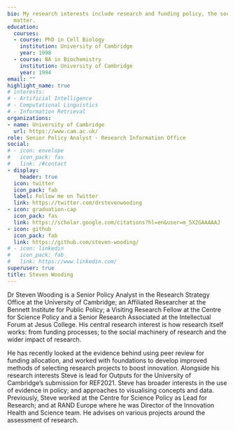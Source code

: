 ```yaml
---
bio: My research interests include research and funding policy, the social mechanisms of science, research culture, data and concept visualisation and Bayesian statistics (and all sorts of other random stuff, of which this blog is largely composed)
  matter.
education:
  courses:
  - course: PhD in Cell Biology
    institution: University of Cambridge
    year: 1998
  - course: BA in Biochemistry
    institution: University of Cambridge
    year: 1994
email: ""
highlight_name: true
# interests:
# - Artificial Intelligence
# - Computational Linguistics
# - Information Retrieval
organizations:
- name: University of Cambridge
  url: https://www.cam.ac.uk/
role: Senior Policy Analyst - Research Information Office
social:
# - icon: envelope
#   icon_pack: fas
#   link: /#contact
- display:
    header: true
  icon: twitter
  icon_pack: fab
  label: Follow me on Twitter
  link: https://twitter.com/drstevenwooding
- icon: graduation-cap
  icon_pack: fas
  link: https://scholar.google.com/citations?hl=en&user=m_5X2GAAAAAJ
- icon: github
  icon_pack: fab
  link: https://github.com/steven-wooding/
# - icon: linkedin
#   icon_pack: fab
#   link: https://www.linkedin.com/
superuser: true
title: Steven Wooding
---
```


Dr Steven Wooding is a Senior Policy Analyst in the Research Strategy Office at the University of Cambridge; an Affiliated Researcher at the Bennett Institute for Public Policy; a Visiting Research Fellow at the Centre for Science Policy and a Senior Research Associated at the Intellectual Forum at Jesus College. His central research interest is how research itself works: from funding processes; to the social machinery of research and the wider impact of research. 

He has recently looked at the evidence behind using peer review for funding allocation, and worked with foundations to develop improved methods of selecting research projects to boost innovation. Alongside his research interests Steve is lead for Outputs for the University of Cambridge’s submission for REF2021. Steve has broader interests in the use of evidence in policy; and approaches to visualising concepts and data. Previously, Steve worked at the Centre for Science Policy as Lead for Research; and at RAND Europe where he was Director of the Innovation Health and Science team. He advises on various projects around the assessment of research.

[  {{< icon name="download" pack="fas" >}} Download my {{< staticref "uploads/resume.pdf" "newtab" >}}resumé{{< /staticref >}}. ]::
